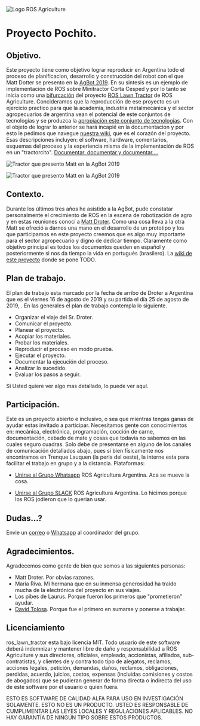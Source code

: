 ![Logo ROS Agriculture](https://raw.githubusercontent.com/rje1974/ros_lawn_tractor/master/site/photo/18500762.png)

# Proyecto Pochito.
## Objetivo.
Este proyecto tiene como objetivo lograr reproducir en Argentina todo el proceso de planificacion, desarrollo y construcción del robot con el que Matt Dotter se presento en la [AgBot 2019](https://ag.purdue.edu/agBOT/). En su sintesis es un ejemplo de implementación de ROS sobre Minitractor Corta Cesped y por lo tanto se inicia como una [bifurcación](https://tinyurl.com/y37ajy6b) del proyecto [ROS Lawn Tractor](https://github.com/ros-agriculture/ros_lawn_tractor) de ROS Agriculture. Concideramos que la reproducción de ese proyecto es un ejercicio practico para que la academia, industria metalmecánica y el sector agropecuarios de argentina vean el potencial de este conjuntos de tecnologías y se produzca la [apropiación este conjunto de tecnologías](https://es.wikipedia.org/wiki/Apropiaci%C3%B3n_tecnol%C3%B3gica). Con el objeto de lograr lo anterior se hará incapié en la documentacion y por esto le pedimos que navegue [nuestra wiki](https://github.com/rje1974/ros_lawn_tractor/wiki), que es el corazón del proyecto. Esas descripciones incluyen: el software, hardware, comentarios, esquemas del proceso y la experiencia misma de la implementación de ROS en un "tractorcito". [Documentar, documentar y documentar....](https://github.com/rje1974/ros_lawn_tractor/wiki)

![Tractor que presento Matt en la AgBot 2019](https://raw.githubusercontent.com/rje1974/ros_lawn_tractor/master/site/photo/site/ros_lawn_tractor.png)

![Tractor que presento Matt en la AgBot 2019](https://raw.githubusercontent.com/rje1974/ros_lawn_tractor/master/site/photo/site/lawn_tractor.png)

## Contexto.
Durante los últimos tres años he asistido a la AgBot, pude constatar personalmente el crecimiento de ROS en la escena de robotización de agro y en estas reuniones conocí a [Matt Droter](https://github.com/droter). Como una cosa lleva a la otra Matt se ofreció a darnos una mano en el desarrollo de un prototipo y los que participamos en este proyecto creemos que es algo muy importante para el sector agropecuario y digno de dedicar tiempo. Claramente como objetivo principal es todos los documentos queden en español y posteriormente si nos da tiempo la vida en portugués (brasilero). La [wiki de este proyecto](https://github.com/rje1974/ros_lawn_tractor/wiki) donde se pone TODO.

## Plan de trabajo.
El plan de trabajo esta marcado por la fecha de arribo de Droter a Argentina que es el viernes 16 de agosto de 2019 y su partida el día 25 de agosto de 2019, . En las generales el plan de trabajo contempla lo siguiente.
- Organizar el viaje del Sr. Droter.
- Comunicar el proyecto.
- Planear el proyecto.
- Acopiar los materiales.
- Probar los materiales.
- Reproducir el proceso en modo prueba.
- Ejecutar el proyecto.
- Documentar la ejecución del proceso.
- Analizar lo sucedido.
- Evaluar los pasos a seguir.

Si Usted quiere ver algo mas detallado, lo puede ver aquí.

## Participación.
Este es un proyecto abierto e inclusivo, o sea que mientras tengas ganas de ayudar estas invitado a participar. Necesitamos gente con conocimientos en: mecánica, electrónica, programación, cocción de carne, documentación, cebado de mate y cosas que todavia no sabemos en las cuales seguro cuadras. Solo debe de presentarse en alguno de los canales de comunicación detallados abajo, pues si bien físicamente nos encontramos en Trenque Lauquen (la perla del oeste),  la interne esta para facilitar el trabajo en grupo y a la distancia. Plataformas:

+ [Unirse al Grupo Whatsapp](https://chat.whatsapp.com/FK1hUuH3ac3ExXbGrR0gs1) ROS Agricultura Argentina. Aca se mueve la cosa.

+ [Unirse al Grupo SLACK](https://rosagriculture.slack.com/messages/GK8UTNMGS) ROS Agricultura Argentina. Lo hicimos porque los ROS jodieron que lo querian usar.

## Dudas...?
Envie un [correo](mailto:juaneduardoriva@gmail.com) o [ Whatsapp](https://wa.me/5492392520561) al coordinador del grupo.

## Agradecimientos.
Agradecemos como gente de bien que somos a las siguientes personas:
* Matt Droter. Por obvias razones.
* María Riva. Mi hermana que en su inmensa generosidad ha traído mucha de la electrónica del proyecto en sus viajes.
* Los pibes de Laurus. Porque fueron los primeros que "prometieron" ayudar.
* [David Tolosa](https://github.com/davidtolosa). Porque fue el primero en sumarse y ponerse a trabajar.

## Licenciamiento
ros_lawn_tractor esta bajo licencia MIT. Todo usuario de este software deberá indemnizar y mantener libre de daño y responsabilidad a ROS Agriculture y sus directores, oficiales, empleado, accionistas, afiliados, sub-contratistas, y clientes de y contra todo tipo de alegatos, reclamos, acciones legales, petición, demandas, daños, reclamos, obligaciones, perdidas, acuerdo, juicios, costos, expensas (incluidas comisiones y costos de abogados) que se pudieran generar de forma directa o indirecta del uso de este software por el usuario o quien fuera.

ESTO ES SOFTWARE DE CALIDAD ALFA PARA USO EN INVESTIGACIÓN SOLAMENTE. ESTO NO ES UN PRODUCTO. USTED ES RESPONSABLE DE CUMPLIMENTAR LAS LEYES LOCALES Y REGULACIONES APLICABLES. NO HAY GARANTÍA DE NINGÚN TIPO SOBRE ESTOS PRODUCTOS.

